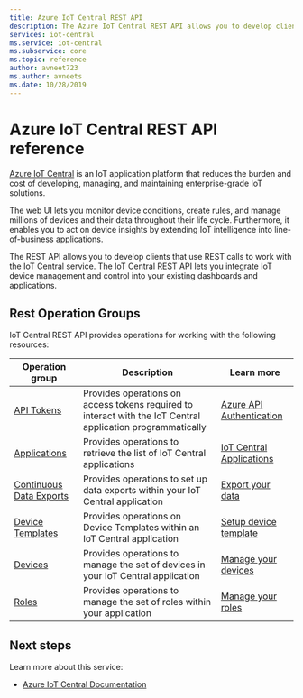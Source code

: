 ```yaml
---
title: Azure IoT Central REST API 
description: The Azure IoT Central REST API allows you to develop client and web applications that use REST calls to work with IoT Central. The API surface lets you manage IoT Central applications programmatically. 
services: iot-central
ms.service: iot-central
ms.subservice: core
ms.topic: reference
author: avneet723
ms.author: avneets
ms.date: 10/28/2019
---
```


# Azure IoT Central REST API reference

[Azure IoT Central](https://docs.microsoft.com/azure/iot-central/) is an IoT application platform that reduces the burden and cost of developing, managing, and maintaining enterprise-grade IoT solutions. 

The web UI lets you monitor device conditions, create rules, and manage millions of devices and their data throughout their life cycle. Furthermore, it enables you to act on device insights by extending IoT intelligence into line-of-business applications.

The REST API allows you to develop clients that use REST calls to work with the IoT Central service. The IoT Central REST API lets you integrate IoT device management and control into your existing dashboards and applications.

## Rest Operation Groups

IoT Central REST API provides operations for working with the following resources:

| Operation group | Description                                                        | Learn more |
|-----------------|--------------------------------------------------------------------|------------| 
| [API Tokens](https://docs.microsoft.com/rest/api/iotcentral/apitokens)  | Provides operations on access tokens required to interact with the IoT Central application programmatically| [Azure API Authentication](https://docs.microsoft.com/rest/api/apimanagement/apimanagementrest/azure-api-management-rest-api-authentication)
| [Applications](https://docs.microsoft.com/rest/api/iotcentral/applications) | Provides operations to retrieve the list of IoT Central applications | [IoT Central Applications](https://docs.microsoft.com/azure/iot-central/core/quick-deploy-iot-central-pnp)|
| [Continuous Data Exports](https://docs.microsoft.com/rest/api/iotcentral/continuousdataexports) | Provides operations to set up data exports within your IoT Central application | [Export your data](https://docs.microsoft.com/azure/iot-central/core/howto-export-data-pnp)|
| [Device Templates](https://docs.microsoft.com/rest/api/iotcentral/devicetemplates) | Provides operations on Device Templates within an IoT Central application| [Setup device template](https://docs.microsoft.com/azure/iot-central/core/howto-set-up-template)|
| [Devices](https://docs.microsoft.com/rest/api/iotcentral/devices) | Provides operations to manage the set of devices in your IoT Central application| [Manage your devices](https://docs.microsoft.com/azure/iot-central/core/howto-manage-devices-pnp)|
| [Roles](https://docs.microsoft.com/rest/api/iotcentral/roles)| Provides operations to manage the set of roles within your application | [Manage your roles](https://docs.microsoft.com/azure/iot-central/core/howto-manage-users-roles-pnp)

## Next steps

Learn more about this service:
* [Azure IoT Central Documentation](https://docs.microsoft.com/azure/iot-central)
